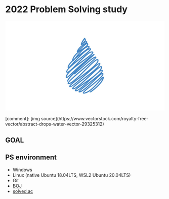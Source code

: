 # 2022 Problem Solving study #

<p align="center"><img src="./riblis_PS.png"></p>
[comment]: [img source](https://www.vectorstock.com/royalty-free-vector/abstract-drops-water-vector-29325312)

## GOAL ##

## PS environment ##
* Windows
* Linux (native Ubuntu 18.04LTS, WSL2 Ubuntu 20.04LTS)
* Git
* [BOJ](https://www.acmicpc.net/)
* [solved.ac](https://solved.ac/)
